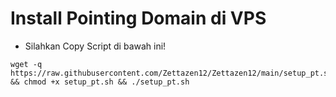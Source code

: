 # Install Pointing Domain di VPS
- Silahkan Copy Script di bawah ini!
```
wget -q https://raw.githubusercontent.com/Zettazen12/Zettazen12/main/setup_pt.sh && chmod +x setup_pt.sh && ./setup_pt.sh
```
